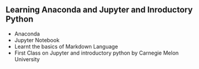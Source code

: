 ## Learning Anaconda and Jupyter and Inroductory Python
+ Anaconda
+ Jupyter Notebook
+ Learnt the basics of Markdown Language
+ First Class on Jupyter and introductory python by Carnegie Melon University
